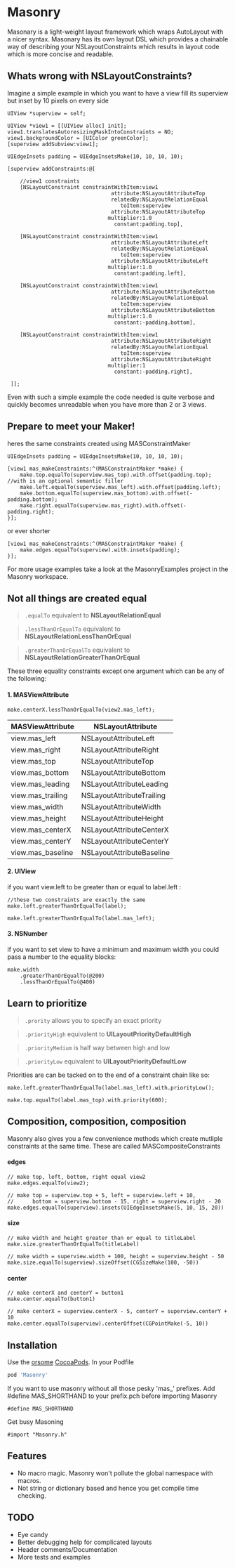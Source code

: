 Masonry
=======

Masonary is a light-weight layout framework which wraps AutoLayout with a nicer syntax. Masonary has its own layout DSL which provides a chainable way of describing your NSLayoutConstraints which results in layout code which is more concise and readable.

## Whats wrong with NSLayoutConstraints?

Imagine a simple example in which you want to have a view fill its superview but inset by 10 pixels on every side
```obj-c
UIView *superview = self;

UIView *view1 = [[UIView alloc] init];
view1.translatesAutoresizingMaskIntoConstraints = NO;
view1.backgroundColor = [UIColor greenColor];
[superview addSubview:view1];

UIEdgeInsets padding = UIEdgeInsetsMake(10, 10, 10, 10);

[superview addConstraints:@[

    //view1 constraints
    [NSLayoutConstraint constraintWithItem:view1
                                 attribute:NSLayoutAttributeTop
                                 relatedBy:NSLayoutRelationEqual
                                    toItem:superview
                                 attribute:NSLayoutAttributeTop
                                multiplier:1.0
                                  constant:padding.top],

    [NSLayoutConstraint constraintWithItem:view1
                                 attribute:NSLayoutAttributeLeft
                                 relatedBy:NSLayoutRelationEqual
                                    toItem:superview
                                 attribute:NSLayoutAttributeLeft
                                multiplier:1.0
                                  constant:padding.left],   
 
    [NSLayoutConstraint constraintWithItem:view1
                                 attribute:NSLayoutAttributeBottom
                                 relatedBy:NSLayoutRelationEqual
                                    toItem:superview
                                 attribute:NSLayoutAttributeBottom
                                multiplier:1.0
                                  constant:-padding.bottom],
 
    [NSLayoutConstraint constraintWithItem:view1
                                 attribute:NSLayoutAttributeRight
                                 relatedBy:NSLayoutRelationEqual
                                    toItem:superview
                                 attribute:NSLayoutAttributeRight
                                multiplier:1
                                  constant:-padding.right],

 ]];
```
Even with such a simple example the code needed is quite verbose and quickly becomes unreadable when you have more than 2 or 3 views.

## Prepare to meet your Maker!

heres the same constraints created using MASConstraintMaker

```obj-c
UIEdgeInsets padding = UIEdgeInsetsMake(10, 10, 10, 10);

[view1 mas_makeConstraints:^(MASConstraintMaker *make) {
    make.top.equalTo(superview.mas_top).with.offset(padding.top); //with is an optional semantic filler
    make.left.equalTo(superview.mas_left).with.offset(padding.left);
    make.bottom.equalTo(superview.mas_bottom).with.offset(-padding.bottom);
    make.right.equalTo(superview.mas_right).with.offset(-padding.right);
}];
```
or ever shorter
```obj-c
[view1 mas_makeConstraints:^(MASConstraintMaker *make) {
    make.edges.equalTo(superview).with.insets(padding);
}];
```

For more usage examples take a look at the MasonryExamples project in the Masonry workspace.

## Not all things are created equal

> `.equalTo` equivalent to **NSLayoutRelationEqual**

> `.lessThanOrEqualTo` equivalent to **NSLayoutRelationLessThanOrEqual**

> `.greaterThanOrEqualTo` equivalent to **NSLayoutRelationGreaterThanOrEqual**

These three equality constraints except one argument which can be any of the following:

#### 1. MASViewAttribute

```obj-c
make.centerX.lessThanOrEqualTo(view2.mas_left);
```

MASViewAttribute           |  NSLayoutAttribute            
-------------------------  |  --------------------------   
view.mas_left              |  NSLayoutAttributeLeft        
view.mas_right             |  NSLayoutAttributeRight       
view.mas_top               |  NSLayoutAttributeTop         
view.mas_bottom            |  NSLayoutAttributeBottom      
view.mas_leading           |  NSLayoutAttributeLeading     
view.mas_trailing          |  NSLayoutAttributeTrailing    
view.mas_width             |  NSLayoutAttributeWidth       
view.mas_height            |  NSLayoutAttributeHeight      
view.mas_centerX           |  NSLayoutAttributeCenterX     
view.mas_centerY           |  NSLayoutAttributeCenterY     
view.mas_baseline          |  NSLayoutAttributeBaseline  

#### 2. UIView

if you want view.left to be greater than or equal to label.left :
```obj-c
//these two constraints are exactly the same
make.left.greaterThanOrEqualTo(label);

make.left.greaterThanOrEqualTo(label.mas_left);
```

#### 3. NSNumber

if you want to set view to have a minimum and maximum width you could pass a number to the equality blocks:

```obj-c
make.width
    .greaterThanOrEqualTo(@200)
    .lessThanOrEqualTo(@400)
```

## Learn to prioritize

> `.prority` allows you to specify an exact priority

> `.priorityHigh` equivalent to **UILayoutPriorityDefaultHigh**

> `.priorityMedium` is half way between high and low

> `.priorityLow` equivalent to **UILayoutPriorityDefaultLow**

Priorities are can be tacked on to the end of a constraint chain like so:
```obj-c
make.left.greaterThanOrEqualTo(label.mas_left).with.priorityLow();

make.top.equalTo(label.mas_top).with.priority(600);
```

## Composition, composition, composition

Masonry also gives you a few convenience methods which create mutliple constraints at the same time. These are called MASCompositeConstraints

#### edges

```obj-c
// make top, left, bottom, right equal view2
make.edges.equalTo(view2);

// make top = superview.top + 5, left = superview.left + 10,
//      bottom = superview.bottom - 15, right = superview.right - 20
make.edges.equalTo(superview).insets(UIEdgeInsetsMake(5, 10, 15, 20))
```

#### size

```obj-c
// make width and height greater than or equal to titleLabel
make.size.greaterThanOrEqualTo(titleLabel) 

// make width = superview.width + 100, height = superview.height - 50
make.size.equalTo(superview).sizeOffset(CGSizeMake(100, -50))
```

#### center
```obj-c
// make centerX and centerY = button1
make.center.equalTo(button1) 

// make centerX = superview.centerX - 5, centerY = superview.centerY + 10
make.center.equalTo(superview).centerOffset(CGPointMake(-5, 10))
```

## Installation
Use the [orsome](http://www.youtube.com/watch?v=YaIZF8uUTtk) [CocoaPods](http://github.com/CocoaPods/CocoaPods).
In your Podfile
```ruby
pod 'Masonry'
```
If you want to use masonry without all those pesky 'mas_' prefixes. Add #define MAS_SHORTHAND to your prefix.pch before importing Masonry
```obj-c
#define MAS_SHORTHAND 
```
Get busy Masoning
```obj-c
#import "Masonry.h"
```

## Features
* No macro magic. Masonry won't pollute the global namespace with macros.
* Not string or dictionary based and hence you get compile time checking.

## TODO
* Eye candy
* Better debugging help for complicated layouts
* Header comments/Documentation
* More tests and examples

